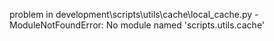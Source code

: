 problem in development\scripts\utils\cache\local_cache.py - ModuleNotFoundError: No module named 'scripts.utils.cache'
